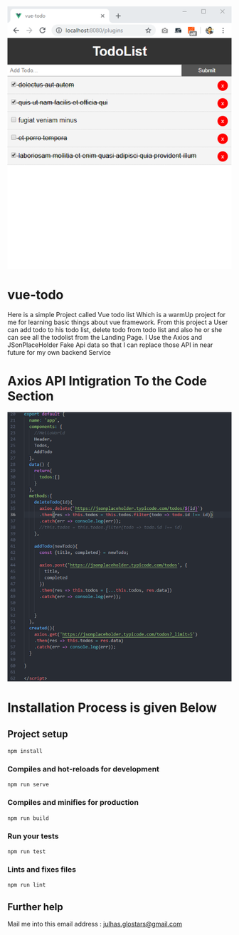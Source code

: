 ![alt text](https://github.com/Maxyee/TodoList_VueJS/blob/master/VueScreenShot/vueJsLanding.png)
# vue-todo
Here is a simple Project called Vue todo list Which is a warmUp project for me for learning basic things about vue framework.
From this project a User can add todo to his todo list, delete todo from todo list and also he or she can see all the todolist 
from the Landing Page. I Use the Axios and JSonPlaceHolder Fake Api data so that I can replace those API in near future for my 
own backend Service

# Axios API Intigration To the Code Section
![alt text](https://github.com/Maxyee/TodoList_VueJS/blob/master/VueScreenShot/VueJscode.png)


# Installation Process is given Below

## Project setup
```
npm install
```

### Compiles and hot-reloads for development
```
npm run serve
```

### Compiles and minifies for production
```
npm run build
```

### Run your tests
```
npm run test
```

### Lints and fixes files
```
npm run lint
```



## Further help
Mail me into this email address : julhas.glostars@gmail.com

